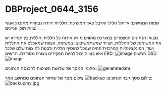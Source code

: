 # DBProject_0644_3156
שמות המגישים: אריאל חלילי וארבל פאר 
המערכת: חלליות
יחידה נבחרת מתוכה: אנשי צוות
תוכן עניינים:_____

מבוא: הנתונים הנשמרים במערכת מהווים מידע אודות כל חללית וחללית,בין המידע יש את המשימות של החללית, הציוד שמשתמשים בו במשימה, הצוות שמאכלס את החללית ועוד, הפונקציונליות המרכזית תהיה שנוכל להוסיף חללית ולבנות לה צוות שלם שלכל איש בצוות יכול להיות תפקידים בצורה מסודרת.
תרשים ERD:
![image](https://github.com/user-attachments/assets/5a86de33-3d97-40b5-b0f8-999eb83ffdb3)
תרשים DSD:                                                                                                                                                             
![image](https://github.com/user-attachments/assets/1c06c281-45df-4566-9dc6-ce1f51dc746f)

צילומי המסך של שלושת השיטות להכנסת הנתונים:
![generatedata](https://github.com/user-attachments/assets/bf98f4bf-fe5d-47dc-8db0-45776067b7ab)


צילום מסך גיבוי הנתונים:
![backup](https://github.com/user-attachments/assets/f35b84fc-30e0-47f5-a0c6-b001a4fcc011)
צילום מסך של שחזור הנתונים ממחשב אחר:
![backupmy jpg](https://github.com/user-attachments/assets/01d5ea52-34ff-4356-82ff-7b375e91166f)




